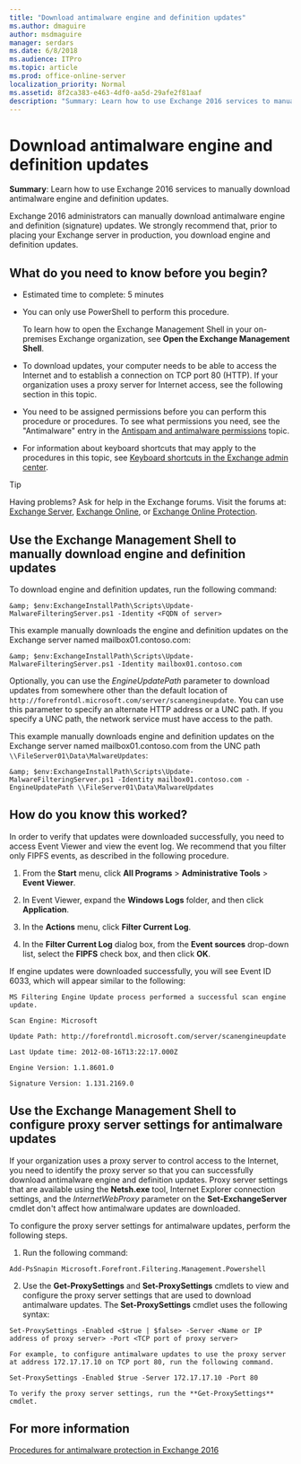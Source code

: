 ```yaml
---
title: "Download antimalware engine and definition updates"
ms.author: dmaguire
author: msdmaguire
manager: serdars
ms.date: 6/8/2018
ms.audience: ITPro
ms.topic: article
ms.prod: office-online-server
localization_priority: Normal
ms.assetid: 8f2ca383-e463-4df0-aa5d-29afe2f81aaf
description: "Summary: Learn how to use Exchange 2016 services to manually download antimalware engine and definition updates."
---
```


# Download antimalware engine and definition updates

 **Summary**: Learn how to use Exchange 2016 services to manually download antimalware engine and definition updates.
  
Exchange 2016 administrators can manually download antimalware engine and definition (signature) updates. We strongly recommend that, prior to placing your Exchange server in production, you download engine and definition updates.
  
## What do you need to know before you begin?

- Estimated time to complete: 5 minutes
    
- You can only use PowerShell to perform this procedure.
    
    To learn how to open the Exchange Management Shell in your on-premises Exchange organization, see **Open the Exchange Management Shell**.
    
- To download updates, your computer needs to be able to access the Internet and to establish a connection on TCP port 80 (HTTP). If your organization uses a proxy server for Internet access, see the following section in this topic.
    
- You need to be assigned permissions before you can perform this procedure or procedures. To see what permissions you need, see the "Antimalware" entry in the [Antispam and antimalware permissions](../../permissions/feature-permissions/antispam-and-antimalware-permissions.md) topic. 
    
- For information about keyboard shortcuts that may apply to the procedures in this topic, see [Keyboard shortcuts in the Exchange admin center](../../about-documentation/eac-keyboard-shortcuts.md).
    
> [!TIP]
> Having problems? Ask for help in the Exchange forums. Visit the forums at: [Exchange Server](https://go.microsoft.com/fwlink/p/?linkId=60612), [Exchange Online](https://go.microsoft.com/fwlink/p/?linkId=267542), or [Exchange Online Protection](https://go.microsoft.com/fwlink/p/?linkId=285351). 
  
## Use the Exchange Management Shell to manually download engine and definition updates

To download engine and definition updates, run the following command:
  
```
&amp; $env:ExchangeInstallPath\Scripts\Update-MalwareFilteringServer.ps1 -Identity <FQDN of server>
```

This example manually downloads the engine and definition updates on the Exchange server named mailbox01.contoso.com:
  
```
&amp; $env:ExchangeInstallPath\Scripts\Update-MalwareFilteringServer.ps1 -Identity mailbox01.contoso.com
```

Optionally, you can use the  _EngineUpdatePath_ parameter to download updates from somewhere other than the default location of  `http://forefrontdl.microsoft.com/server/scanengineupdate`. You can use this parameter to specify an alternate HTTP address or a UNC path. If you specify a UNC path, the network service must have access to the path.
  
 This example manually downloads engine and definition updates on the Exchange server named mailbox01.contoso.com from the UNC path  `\\FileServer01\Data\MalwareUpdates`:
  
```
&amp; $env:ExchangeInstallPath\Scripts\Update-MalwareFilteringServer.ps1 -Identity mailbox01.contoso.com -EngineUpdatePath \\FileServer01\Data\MalwareUpdates

```

## How do you know this worked?

In order to verify that updates were downloaded successfully, you need to access Event Viewer and view the event log. We recommend that you filter only FIPFS events, as described in the following procedure.
  
1. From the **Start** menu, click **All Programs** \> **Administrative Tools** \> **Event Viewer**.
    
2. In Event Viewer, expand the **Windows Logs** folder, and then click **Application**.
    
3. In the **Actions** menu, click **Filter Current Log**.
    
4. In the **Filter Current Log** dialog box, from the **Event sources** drop-down list, select the **FIPFS** check box, and then click **OK**.
    
If engine updates were downloaded successfully, you will see Event ID 6033, which will appear similar to the following:
  
 `MS Filtering Engine Update process performed a successful scan engine update.`
  
 `Scan Engine: Microsoft`
  
 `Update Path: http://forefrontdl.microsoft.com/server/scanengineupdate`
  
 `Last Update time: ‎2012‎-‎08‎-‎16T13:22:17.000Z`
  
 `Engine Version: 1.1.8601.0`
  
 `Signature Version: 1.131.2169.0`
  
## Use the Exchange Management Shell to configure proxy server settings for antimalware updates
<a name="ProxySettings"> </a>

If your organization uses a proxy server to control access to the Internet, you need to identify the proxy server so that you can successfully download antimalware engine and definition updates. Proxy server settings that are available using the **Netsh.exe** tool, Internet Explorer connection settings, and the  _InternetWebProxy_ parameter on the **Set-ExchangeServer** cmdlet don't affect how antimalware updates are downloaded. 
  
To configure the proxy server settings for antimalware updates, perform the following steps.
  
1. Run the following command:
    
  ```
  Add-PsSnapin Microsoft.Forefront.Filtering.Management.Powershell
  ```

2. Use the **Get-ProxySettings** and **Set-ProxySettings** cmdlets to view and configure the proxy server settings that are used to download antimalware updates. The **Set-ProxySettings** cmdlet uses the following syntax: 
    
  ```
  Set-ProxySettings -Enabled <$true | $false> -Server <Name or IP address of proxy server> -Port <TCP port of proxy server>
  ```

    For example, to configure antimalware updates to use the proxy server at address 172.17.17.10 on TCP port 80, run the following command.
    
  ```
  Set-ProxySettings -Enabled $true -Server 172.17.17.10 -Port 80
  ```

    To verify the proxy server settings, run the **Get-ProxySettings** cmdlet. 
    
## For more information
<a name="ProxySettings"> </a>

[Procedures for antimalware protection in Exchange 2016](antimalware-procedures.md)
  

